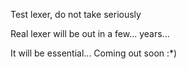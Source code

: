 Test lexer, do not take seriously

Real lexer will be out in a few...
years...

It will be essential...
Coming out soon :\*)
